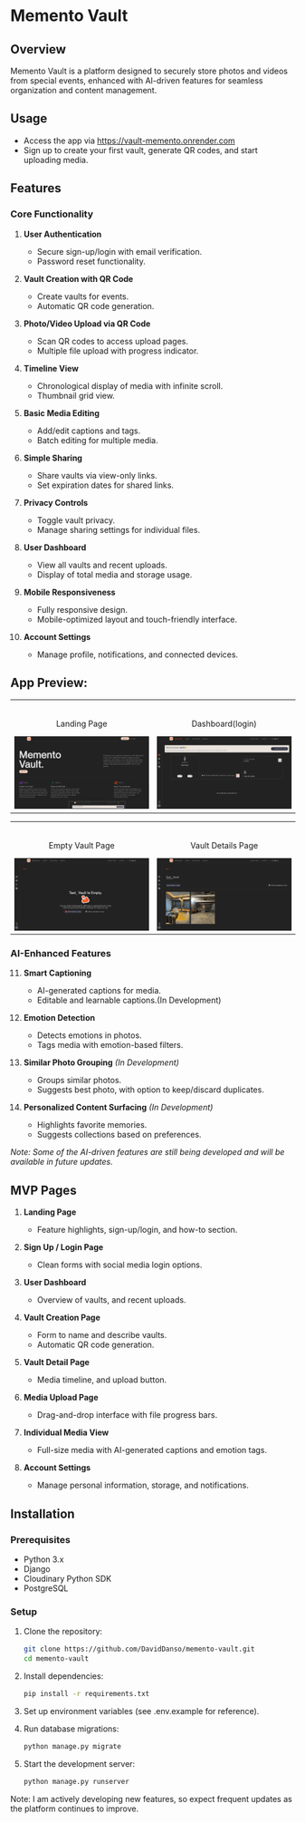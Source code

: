 # Memento Vault

## Overview
Memento Vault is a platform designed to securely store photos and videos from special events, enhanced with AI-driven features for seamless organization and content management.

## Usage

- Access the app via https://vault-memento.onrender.com
- Sign up to create your first vault, generate QR codes, and start uploading media.

  
## Features

### Core Functionality
1. **User Authentication**
   - Secure sign-up/login with email verification.
   - Password reset functionality.

2. **Vault Creation with QR Code**
   - Create vaults for events.
   - Automatic QR code generation.

3. **Photo/Video Upload via QR Code**
   - Scan QR codes to access upload pages.
   - Multiple file upload with progress indicator.

4. **Timeline View**
   - Chronological display of media with infinite scroll.
   - Thumbnail grid view.

5. **Basic Media Editing**
   - Add/edit captions and tags.
   - Batch editing for multiple media.

6. **Simple Sharing**
   - Share vaults via view-only links.
   - Set expiration dates for shared links.

7. **Privacy Controls**
   - Toggle vault privacy.
   - Manage sharing settings for individual files.

8. **User Dashboard**
   - View all vaults and recent uploads.
   - Display of total media and storage usage.

9. **Mobile Responsiveness**
   - Fully responsive design.
   - Mobile-optimized layout and touch-friendly interface.

10. **Account Settings**
    - Manage profile, notifications, and connected devices.
   


## App Preview:

<table width="100%"> 
<tr>
<td width="50%">      
&nbsp; 
<br>
<p align="center">
  Landing Page
</p>
<img src="https://github.com/DavidDanso/memento_vault/blob/main/static/images/ui/landing_page.png" />
</td> 
<td width="50%">
<br>
<p align="center">
  Dashboard(login)
</p>
<img src="https://github.com/DavidDanso/memento_vault/blob/main/static/images/ui/dashboard.png" />
</td>
</table>

<table width="100%"> 
<tr>
<td width="50%">      
&nbsp; 
<br>
<p align="center">
  Empty Vault Page
</p>
<img src="https://github.com/DavidDanso/memento_vault/blob/main/static/images/ui/empty_vault.png" />
</td> 
<td width="50%">
<br>
<p align="center">
  Vault Details Page
</p>
<img src="https://github.com/DavidDanso/memento_vault/blob/main/static/images/ui/vault_details.png" />
</td>
</table>



### AI-Enhanced Features
11. **Smart Captioning**
    - AI-generated captions for media.
    - Editable and learnable captions.(In Development)

12. **Emotion Detection**
    - Detects emotions in photos.
    - Tags media with emotion-based filters.

13. **Similar Photo Grouping** *(In Development)*
    - Groups similar photos.
    - Suggests best photo, with option to keep/discard duplicates.

14. **Personalized Content Surfacing** *(In Development)*
    - Highlights favorite memories.
    - Suggests collections based on preferences.

*Note: Some of the AI-driven features are still being developed and will be available in future updates.*

## MVP Pages

1. **Landing Page**
   - Feature highlights, sign-up/login, and how-to section.

2. **Sign Up / Login Page**
   - Clean forms with social media login options.

3. **User Dashboard**
   - Overview of vaults, and recent uploads.

4. **Vault Creation Page**
   - Form to name and describe vaults.
   - Automatic QR code generation.

5. **Vault Detail Page**
   - Media timeline, and upload button.

6. **Media Upload Page**
   - Drag-and-drop interface with file progress bars.

7. **Individual Media View**
   - Full-size media with AI-generated captions and emotion tags.

8. **Account Settings**
    - Manage personal information, storage, and notifications.

## Installation

### Prerequisites
- Python 3.x
- Django
- Cloudinary Python SDK
- PostgreSQL

### Setup
1. Clone the repository:
   ```bash
   git clone https://github.com/DavidDanso/memento-vault.git
   cd memento-vault


2. Install dependencies:
   ```bash
   pip install -r requirements.txt


3. Set up environment variables (see .env.example for reference).
   

4. Run database migrations:
   ```bash
   python manage.py migrate


5. Start the development server:
   ```bash
   python manage.py runserver


Note: I am actively developing new features, so expect frequent updates as the platform continues to improve.
